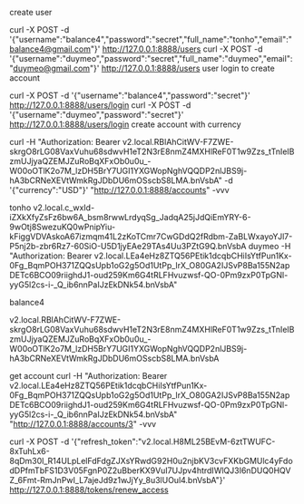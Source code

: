 create user

curl -X POST -d '{"username":"balance4","password":"secret","full_name":"tonho","email":"balance4@gmail.com"}' http://127.0.0.1:8888/users
curl -X POST -d '{"username":"duymeo","password":"secret","full_name":"duymeo","email":"duymeo@gmail.com"}' http://127.0.0.1:8888/users
user login to create account

curl -X POST  -d '{"username":"balance4","password":"secret"}' http://127.0.0.1:8888/users/login
curl -X POST  -d '{"username":"duymeo","password":"secret"}' http://127.0.0.1:8888/users/login
create account with currency

curl -H "Authorization: Bearer v2.local.RBlAhCitWV-F7ZWE-skrgO8rLG08VaxVuhu68sdwvH1eT2N3rE8nmZ4MXHlReF0T1w9Zzs_tTnIeIBzmUJjyaQZEMJZuRoBqXFxOb0u0u_-W00oOTlK2o7M_lzDH5BrY7UGI1YXGWopNghVQQDP2nlJBS9j-hA3bCRNeXEVtWmkRgJDbDU6mOSscbS8LMA.bnVsbA" -d '{"currency":"USD"}' "http://127.0.0.1:8888/accounts" -vvv

tonho
v2.local.c_wxId-iZXkXfyZsFz6bw6A_bsm8rwwLrdyqSg_JadqA25jJdQiEmYRY-6-9wOtj8SwezuKQ0wPnipYiu-kFiggVDVAskoA67izmqm41L2zKoTCmr7CwGDdQ2fRdbm-ZaBLWxayoYJl7-P5nj2b-zbr6Rz7-60SiO-U5D1jyEAe29TAs4Uu3PZtG9Q.bnVsbA
duymeo  -H "Authorization: Bearer v2.local.LEa4eHz8ZTQ56PEtik1dcqbCHiIsYtfPun1Kx-0Fg_BqmPOH371ZQQsUpb1oG2g5Od1UtPp_lrX_O80GA2IJSvP8Ba155N2apDETc6BCO09riighdJ1-oud259Km6G4tRLFHvuzwsf-QO-0Pm9zxP0TpGNl-yyG5l2cs-i-_Q_ib6nnPaIJzEkDNk54.bnVsbA"

balance4 

v2.local.RBlAhCitWV-F7ZWE-skrgO8rLG08VaxVuhu68sdwvH1eT2N3rE8nmZ4MXHlReF0T1w9Zzs_tTnIeIBzmUJjyaQZEMJZuRoBqXFxOb0u0u_-W00oOTlK2o7M_lzDH5BrY7UGI1YXGWopNghVQQDP2nlJBS9j-hA3bCRNeXEVtWmkRgJDbDU6mOSscbS8LMA.bnVsbA

get account
curl -H "Authorization: Bearer v2.local.LEa4eHz8ZTQ56PEtik1dcqbCHiIsYtfPun1Kx-0Fg_BqmPOH371ZQQsUpb1oG2g5Od1UtPp_lrX_O80GA2IJSvP8Ba155N2apDETc6BCO09riighdJ1-oud259Km6G4tRLFHvuzwsf-QO-0Pm9zxP0TpGNl-yyG5l2cs-i-_Q_ib6nnPaIJzEkDNk54.bnVsbA"  "http://127.0.0.1:8888/accounts/3" -vvv


curl -X POST  -d '{"refresh_token":"v2.local.H8ML25BEvM-6ztTWUFC-8xTuhLx6-8qDm30l_R14ULpLelFdFdgZJXsYRwdG92H0u2njbKV3cvFXKbGMUlc4yFdodDPfmTbFS1D3V05FgnP0Z2uBberKX9VuI7UJpv4htrdIWlQJ3I6nDUQ0HQVZ_6Fmt-RmJnPwI_L7ajeJd9z1wJjYy_8u3lUOul4.bnVsbA"}' http://127.0.0.1:8888/tokens/renew_access
